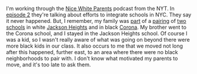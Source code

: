 I'm working through the <a href="https://www.nytimes.com/2020/07/23/podcasts/nice-white-parents-serial.html">Nice White Parents</a> podcast from the NYT. In <a href="https://www.nytimes.com/2020/07/30/podcasts/nice-white-parents-serial-2.html?action=click&module=audio-series-bar&region=header&pgtype=Article">episode 2</a> they're talking about efforts to integrate schools in NYC. They say it never happened. But, I remember, my family was <a href="https://www.google.com/search?q=ps+149+qieems+ps+92+pairing">part</a> of a <a href="https://timesmachine.nytimes.com/timesmachine/1964/03/19/106947848.pdf?pdf_redirect=true&ip=0">pairing</a> of <a href="https://www.ps149q.org/">two</a> <a href="https://www.ps92q.org/">schools</a> in white <a href="https://en.wikipedia.org/wiki/Jackson_Heights,_Queens">Jackson Heights</a> and in black <a href="https://en.wikipedia.org/wiki/Corona,_Queens">Corona</a>. My brother went to the Corona school, and I stayed in the Jackson Heights school. Of course I was a kid, so I wasn't really aware of what was going on beyond there were more black kids in our class. It also occurs to me that we moved not long after this happened, further east, to an area where there were no black neighborhoods to pair with. I don't know what motivated my parents to move, and it's too late to ask them. 
